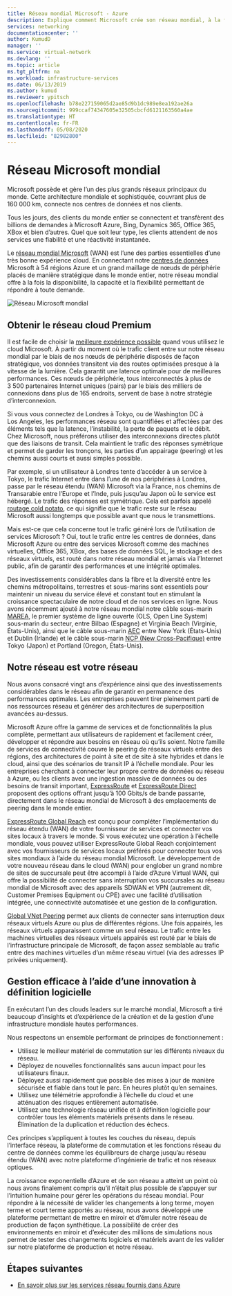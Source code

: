 ```yaml
---
title: Réseau mondial Microsoft - Azure
description: Explique comment Microsoft crée son réseau mondial, à la fois rapide et fiable
services: networking
documentationcenter: ''
author: KumudD
manager: ''
ms.service: virtual-network
ms.devlang: ''
ms.topic: article
ms.tgt_pltfrm: na
ms.workload: infrastructure-services
ms.date: 06/13/2019
ms.author: kumud
ms.reviewer: ypitsch
ms.openlocfilehash: b78e227159065d2ae85d9b1dc989e8ea192ae26a
ms.sourcegitcommit: 999ccaf74347605e32505cbcfd6121163560a4ae
ms.translationtype: HT
ms.contentlocale: fr-FR
ms.lasthandoff: 05/08/2020
ms.locfileid: "82982800"
---
```

# <a name="microsoft-global-network"></a>Réseau Microsoft mondial

Microsoft possède et gère l’un des plus grands réseaux principaux du monde. Cette architecture mondiale et sophistiquée, couvrant plus de 160 000 km, connecte nos centres de données et nos clients. 
 
Tous les jours, des clients du monde entier se connectent et transfèrent des billions de demandes à Microsoft Azure, Bing, Dynamics 365, Office 365, XBox et bien d’autres. Quel que soit leur type, les clients attendent de nos services une fiabilité et une réactivité instantanée. 
 
Le [réseau mondial Microsoft](https://azure.microsoft.com/global-infrastructure/global-network/) (WAN) est l’une des parties essentielles d’une très bonne expérience cloud. En connectant notre [centres de données](https://azure.microsoft.com/global-infrastructure/) Microsoft à 54 régions Azure et un grand maillage de nœuds de périphérie placés de manière stratégique dans le monde entier, notre réseau mondial offre à la fois la disponibilité, la capacité et la flexibilité permettant de répondre à toute demande.

![Réseau Microsoft mondial](./media/microsoft-global-network/microsoft-global-wan.png)
 
## <a name="get-the-premium-cloud-network"></a>Obtenir le réseau cloud Premium
 
Il est facile de choisir la [meilleure expérience possible](https://www.sdxcentral.com/articles/news/azure-tops-aws-gcp-in-cloud-performance-says-thousandeyes/2018/11/) quand vous utilisez le cloud Microsoft. À partir du moment où le trafic client entre sur notre réseau mondial par le biais de nos nœuds de périphérie disposés de façon stratégique, vos données transitent via des routes optimisées presque à la vitesse de la lumière. Cela garantit une latence optimale pour de meilleures performances. Ces nœuds de périphérie, tous interconnectés à plus de 3 500 partenaires Internet uniques (pairs) par le biais des milliers de connexions dans plus de 165 endroits, servent de base à notre stratégie d’interconnexion. 
 
Si vous vous connectez de Londres à Tokyo, ou de Washington DC à Los Angeles, les performances réseau sont quantifiées et affectées par des éléments tels que la latence, l’instabilité, la perte de paquets et le débit.  Chez Microsoft, nous préférons utiliser des interconnexions directes plutôt que des liaisons de transit. Cela maintient le trafic des réponses symétrique et permet de garder les tronçons, les parties d’un appairage (peering) et les chemins aussi courts et aussi simples possible. 

Par exemple, si un utilisateur à Londres tente d’accéder à un service à Tokyo, le trafic Internet entre dans l’une de nos périphéries à Londres, passe par le réseau étendu (WAN) Microsoft via la France, nos chemins de Transarabie entre l’Europe et l’Inde, puis jusqu’au Japon où le service est hébergé. Le trafic des réponses est symétrique. Cela est parfois appelé [routage cold potato](https://en.wikipedia.org/wiki/Hot-potato_and_cold-potato_routing), ce qui signifie que le trafic reste sur le réseau Microsoft aussi longtemps que possible avant que nous le transmettions.  
  
Mais est-ce que cela concerne tout le trafic généré lors de l’utilisation de services Microsoft ? Oui, tout le trafic entre les centres de données, dans Microsoft Azure ou entre des services Microsoft comme des machines virtuelles, Office 365, XBox, des bases de données SQL, le stockage et des réseaux virtuels, est routé dans notre réseau mondial et jamais via l’Internet public, afin de garantir des performances et une intégrité optimales.  
 
Des investissements considérables dans la fibre et la diversité entre les chemins métropolitains, terrestres et sous-marins sont essentiels pour maintenir un niveau du service élevé et constant tout en stimulant la croissance spectaculaire de notre cloud et de nos services en ligne. Nous avons récemment ajouté à notre réseau mondial notre câble sous-marin [MAREA](https://www.submarinecablemap.com/#/submarine-cable/marea), le premier système de ligne ouverte (OLS, Open Line System) sous-marin du secteur, entre Bilbao (Espagne) et Virginia Beach (Virginie, États-Unis), ainsi que le câble sous-marin [AEC](https://www.submarinecablemap.com/#/submarine-cable/aeconnect-1) entre New York (États-Unis) et Dublin (Irlande) et le câble sous-marin [NCP (New Cross-Pacifique)](https://www.submarinecablemap.com/#/submarine-cable/new-cross-pacific-ncp-cable-system) entre Tokyo (Japon) et Portland (Oregon, États-Unis). 
 

## <a name="our-network-is-your-network"></a>Notre réseau est votre réseau

Nous avons consacré vingt ans d’expérience ainsi que des investissements considérables dans le réseau afin de garantir en permanence des performances optimales. Les entreprises peuvent tirer pleinement parti de nos ressources réseau et générer des architectures de superposition avancées au-dessus. 
 
Microsoft Azure offre la gamme de services et de fonctionnalités la plus complète, permettant aux utilisateurs de rapidement et facilement créer, développer et répondre aux besoins en réseau où qu’ils soient. Notre famille de services de connectivité couvre le peering de réseaux virtuels entre des régions, des architectures de point à site et de site à site hybrides et dans le cloud, ainsi que des scénarios de transit IP à l’échelle mondiale.  Pour les entreprises cherchant à connecter leur propre centre de données ou réseau à Azure, ou les clients avec une ingestion massive de données ou des besoins de transit important, [ExpressRoute](../expressroute/expressroute-introduction.md) et [ExpressRoute Direct](../expressroute/expressroute-erdirect-about.md) proposent des options offrant jusqu’à 100 Gbits/s de bande passante, directement dans le réseau mondial de Microsoft à des emplacements de peering dans le monde entier.  
 
[ExpressRoute Global Reach](../expressroute/expressroute-global-reach.md) est conçu pour compléter l’implémentation du réseau étendu (WAN) de votre fournisseur de services et connecter vos sites locaux à travers le monde. Si vous exécutez une opération à l’échelle mondiale, vous pouvez utiliser ExpressRoute Global Reach conjointement avec vos fournisseurs de services locaux préférés pour connecter tous vos sites mondiaux à l’aide du réseau mondial Microsoft. Le développement de votre nouveau réseau dans le cloud (WAN) pour englober un grand nombre de sites de succursale peut être accompli à l’aide d’Azure Virtual WAN, qui offre la possibilité de connecter sans interruption vos succursales au réseau mondial de Microsoft avec des appareils SDWAN et VPN (autrement dit, Customer Premises Equipment ou CPE) avec une facilité d’utilisation intégrée, une connectivité automatisée et une gestion de la configuration. 
 
[Global VNet Peering](../virtual-network/virtual-network-peering-overview.md) permet aux clients de connecter sans interruption deux réseaux virtuels Azure ou plus de différentes régions. Une fois appairés, les réseaux virtuels apparaissent comme un seul réseau. Le trafic entre les machines virtuelles des réseaux virtuels appairés est routé par le biais de l’infrastructure principale de Microsoft, de façon assez semblable au trafic entre des machines virtuelles d’un même réseau virtuel (via des adresses IP privées uniquement). 
 

## <a name="well-managed-using-software-defined-innovation"></a>Gestion efficace à l’aide d’une innovation à définition logicielle

En exécutant l’un des clouds leaders sur le marché mondial, Microsoft a tiré beaucoup d’insights et d’expérience de la création et de la gestion d’une infrastructure mondiale hautes performances.  
 
Nous respectons un ensemble performant de principes de fonctionnement : 
 
- Utilisez le meilleur matériel de commutation sur les différents niveaux du réseau.  
- Déployez de nouvelles fonctionnalités sans aucun impact pour les utilisateurs finaux.  
- Déployez aussi rapidement que possible des mises à jour de manière sécurisée et fiable dans tout le parc. En heures plutôt qu’en semaines.  
- Utilisez une télémétrie approfondie à l’échelle du cloud et une atténuation des risques entièrement automatisée.  
- Utilisez une technologie réseau unifiée et à définition logicielle pour contrôler tous les éléments matériels présents dans le réseau.  Élimination de la duplication et réduction des échecs. 
 
Ces principes s’appliquent à toutes les couches du réseau, depuis l’interface réseau, la plateforme de commutation et les fonctions réseau du centre de données comme les équilibreurs de charge jusqu’au réseau étendu (WAN) avec notre plateforme d’ingénierie de trafic et nos réseaux optiques.  
 
La croissance exponentielle d’Azure et de son réseau a atteint un point où nous avons finalement compris qu’il n’était plus possible de s’appuyer sur l’intuition humaine pour gérer les opérations du réseau mondial. Pour répondre à la nécessité de valider les changements à long terme, moyen terme et court terme apportés au réseau, nous avons développé une plateforme permettant de mettre en miroir et d’émuler notre réseau de production de façon synthétique. La possibilité de créer des environnements en miroir et d’exécuter des millions de simulations nous permet de tester des changements logiciels et matériels avant de les valider sur notre plateforme de production et notre réseau. 

## <a name="next-steps"></a>Étapes suivantes
- [En savoir plus sur les services réseau fournis dans Azure](https://azure.microsoft.com/product-categories/networking/)
